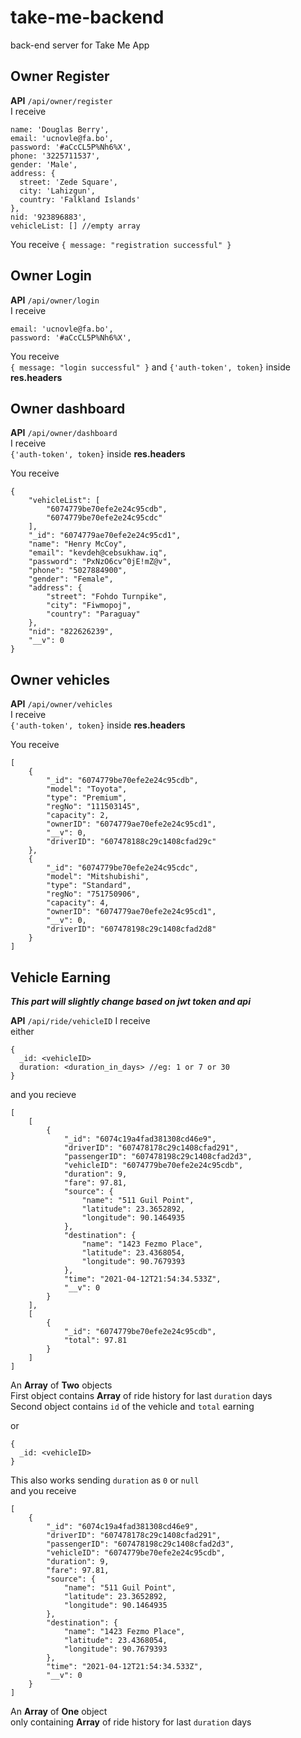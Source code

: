 # take-me-backend
back-end server for Take Me App

## Owner Register
**API** `/api/owner/register`<br>
I receive <br>
```
name: 'Douglas Berry',
email: 'ucnovle@fa.bo',
password: '#aCcCL5P%Nh6%X',
phone: '3225711537',
gender: 'Male',
address: {
  street: 'Zede Square',
  city: 'Lahizgun',
  country: 'Falkland Islands'
},
nid: '923896883',
vehicleList: [] //empty array
```
You receive
`{ message: "registration successful" }`
</p>

## Owner Login
**API** `/api/owner/login`<br>
I receive <br>
```
email: 'ucnovle@fa.bo',
password: '#aCcCL5P%Nh6%X',
```
You receive <br>
`{ message: "login successful" }`
and
`{'auth-token', token}` inside **res.headers**


## Owner dashboard
**API** `/api/owner/dashboard`<br>
I receive <br>
`{'auth-token', token}` inside **res.headers**

You receive <br>
```
{
    "vehicleList": [
        "6074779be70efe2e24c95cdb",
        "6074779be70efe2e24c95cdc"
    ],
    "_id": "6074779ae70efe2e24c95cd1",
    "name": "Henry McCoy",
    "email": "kevdeh@cebsukhaw.iq",
    "password": "PxNzO6cv^0jE!mZ@v",
    "phone": "5027884900",
    "gender": "Female",
    "address": {
        "street": "Fohdo Turnpike",
        "city": "Fiwmopoj",
        "country": "Paraguay"
    },
    "nid": "822626239",
    "__v": 0
}
```

## Owner vehicles
**API** `/api/owner/vehicles`<br>
I receive <br>
`{'auth-token', token}` inside **res.headers**

You receive <br>
```
[
    {
        "_id": "6074779be70efe2e24c95cdb",
        "model": "Toyota",
        "type": "Premium",
        "regNo": "111503145",
        "capacity": 2,
        "ownerID": "6074779ae70efe2e24c95cd1",
        "__v": 0,
        "driverID": "607478188c29c1408cfad29c"
    },
    {
        "_id": "6074779be70efe2e24c95cdc",
        "model": "Mitshubishi",
        "type": "Standard",
        "regNo": "751750906",
        "capacity": 4,
        "ownerID": "6074779ae70efe2e24c95cd1",
        "__v": 0,
        "driverID": "607478198c29c1408cfad2d8"
    }
]
```


## Vehicle Earning
***This part will slightly change based on jwt token and api***

**API** `/api/ride/vehicleID`
I receive <br>
either
```
{
  _id: <vehicleID>
  duration: <duration_in_days> //eg: 1 or 7 or 30
}
```
and you recieve
```
[
    [
        {
            "_id": "6074c19a4fad381308cd46e9",
            "driverID": "607478178c29c1408cfad291",
            "passengerID": "607478198c29c1408cfad2d3",
            "vehicleID": "6074779be70efe2e24c95cdb",
            "duration": 9,
            "fare": 97.81,
            "source": {
                "name": "511 Guil Point",
                "latitude": 23.3652892,
                "longitude": 90.1464935
            },
            "destination": {
                "name": "1423 Fezmo Place",
                "latitude": 23.4368054,
                "longitude": 90.7679393
            },
            "time": "2021-04-12T21:54:34.533Z",
            "__v": 0
        }
    ],
    [
        {
            "_id": "6074779be70efe2e24c95cdb",
            "total": 97.81
        }
    ]
]
```
An **Array** of **Two** objects  <br>
First object contains **Array** of ride history for last `duration` days  <br>
Second object contains `id` of the vehicle and `total` earning  <br>

or  <br>
```
{
  _id: <vehicleID>
}
```
This also works sending `duration` as `0` or `null` <br>
and you receive <br>
```
[
    {
        "_id": "6074c19a4fad381308cd46e9",
        "driverID": "607478178c29c1408cfad291",
        "passengerID": "607478198c29c1408cfad2d3",
        "vehicleID": "6074779be70efe2e24c95cdb",
        "duration": 9,
        "fare": 97.81,
        "source": {
            "name": "511 Guil Point",
            "latitude": 23.3652892,
            "longitude": 90.1464935
        },
        "destination": {
            "name": "1423 Fezmo Place",
            "latitude": 23.4368054,
            "longitude": 90.7679393
        },
        "time": "2021-04-12T21:54:34.533Z",
        "__v": 0
    }
]
```
An **Array** of **One** object <br>
only containing **Array** of ride history for last `duration` days
